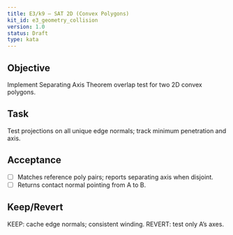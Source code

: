 ```yaml
---
title: E3/k9 — SAT 2D (Convex Polygons)
kit_id: e3_geometry_collision
version: 1.0
status: Draft
type: kata
---
```

## Objective
Implement Separating Axis Theorem overlap test for two 2D convex polygons.
## Task
Test projections on all unique edge normals; track minimum penetration and axis.
## Acceptance
- [ ] Matches reference poly pairs; reports separating axis when disjoint.
- [ ] Returns contact normal pointing from A to B.
## Keep/Revert
KEEP: cache edge normals; consistent winding. REVERT: test only A’s axes.